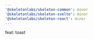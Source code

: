 ```yaml
---
'@skeletonlabs/skeleton-common': minor
'@skeletonlabs/skeleton-svelte': minor
'@skeletonlabs/skeleton-react': minor
---
```


feat: toast
